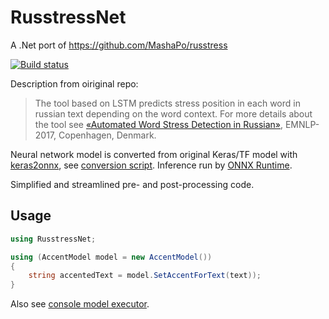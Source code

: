 # RusstressNet
A .Net port of https://github.com/MashaPo/russtress

[![Build status](https://ci.appveyor.com/api/projects/status/tiqminujri769s0l/branch/master?svg=true)](https://ci.appveyor.com/project/mikhail-barg/russtressnet/branch/master)

Description from oiriginal repo:
> The tool based on LSTM predicts stress position in each word in russian text depending on the word context. For more details about the tool see [«Automated Word Stress Detection in Russian»](http://www.aclweb.org/anthology/W/W17/W17-4104.pdf), EMNLP-2017, Copenhagen, Denmark.

Neural network model is converted from original Keras/TF model with [keras2onnx](https://github.com/onnx/keras-onnx), see [conversion script](https://github.com/mikhail-barg/RusstressNet/blob/master/RusstressNet/convert.py). Inference run by [ONNX Runtime](https://github.com/microsoft/onnxruntime). 

Simplified and streamlined pre- and post-processing code.

## Usage
```c#
using RusstressNet;

using (AccentModel model = new AccentModel())
{
	string accentedText = model.SetAccentForText(text));
}
```

Also see [console model executor](https://github.com/mikhail-barg/RusstressNet/blob/master/RusstressExecutor/Program.cs).
